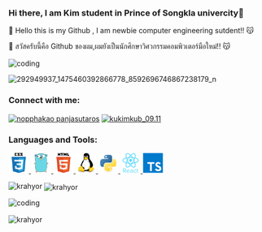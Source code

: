 ### Hi there, I am Kim student in Prince of Songkla univercity👋
🔭 Hello this is my Github , I am newbie computer engineering sutdent!! 😽 

💬 สวัสครับนี้คือ Github ของผม,ผมยังเป็นนักศึกษาวิศวกรรมคอมพิวเตอร์มือใหม่!! 😽

<image align="center"  alt="coding" src="https://user-images.githubusercontent.com/22107794/139580686-887df369-edb8-4bc8-b607-4fbf6d7e4866.gif">

![292949937_1475460392866778_8592696746867238179_n](https://user-images.githubusercontent.com/124285253/216399132-bcd3c643-4ca3-40f3-a40e-a71acc01cb36.jpg)


<h3 align="left">Connect with me:</h3>
<p align="left">
<a href="https://fb.com/nopphakao panjasutaros" target="blank"><img align="center" src="https://raw.githubusercontent.com/rahuldkjain/github-profile-readme-generator/master/src/images/icons/Social/facebook.svg" alt="nopphakao panjasutaros" height="30" width="40" /></a>
<a href="https://instagram.com/kukimkub_09.11" target="blank"><img align="center" src="https://raw.githubusercontent.com/rahuldkjain/github-profile-readme-generator/master/src/images/icons/Social/instagram.svg" alt="kukimkub_09.11" height="30" width="40" /></a>
</p>

<h3 align="left">Languages and Tools:</h3>
<p align="left"> <a href="https://www.w3schools.com/css/" target="_blank" rel="noreferrer"> <img src="https://raw.githubusercontent.com/devicons/devicon/master/icons/css3/css3-original-wordmark.svg" alt="css3" width="40" height="40"/> </a> <a href="https://golang.org" target="_blank" rel="noreferrer"> <img src="https://raw.githubusercontent.com/devicons/devicon/master/icons/go/go-original.svg" alt="go" width="40" height="40"/> </a> <a href="https://www.w3.org/html/" target="_blank" rel="noreferrer"> <img src="https://raw.githubusercontent.com/devicons/devicon/master/icons/html5/html5-original-wordmark.svg" alt="html5" width="40" height="40"/> </a> <a href="https://www.linux.org/" target="_blank" rel="noreferrer"> <img src="https://raw.githubusercontent.com/devicons/devicon/master/icons/linux/linux-original.svg" alt="linux" width="40" height="40"/> </a> <a href="https://www.python.org" target="_blank" rel="noreferrer"> <img src="https://raw.githubusercontent.com/devicons/devicon/master/icons/python/python-original.svg" alt="python" width="40" height="40"/> </a> <a href="https://reactjs.org/" target="_blank" rel="noreferrer"> <img src="https://raw.githubusercontent.com/devicons/devicon/master/icons/react/react-original-wordmark.svg" alt="react" width="40" height="40"/> </a> <a href="https://www.typescriptlang.org/" target="_blank" rel="noreferrer"> <img src="https://raw.githubusercontent.com/devicons/devicon/master/icons/typescript/typescript-original.svg" alt="typescript" width="40" height="40"/> </a> </p>

<p><img align="left" src="https://github-readme-stats.vercel.app/api/top-langs?username=krahyor&show_icons=true&locale=en&layout=compact" alt="krahyor" /></p>

<p>&nbsp;<img align="center" src="https://github-readme-stats.vercel.app/api?username=krahyor&show_icons=true&locale=en" alt="krahyor" /></p>
<p>&nbsp;<image align="left"  alt="coding" width="360" src="https://camo.githubusercontent.com/6dddf1587135613d980bf04c74cbf308fbea6d25442cb7bbbf100d67e1eaf436/68747470733a2f2f692e70696e696d672e636f6d2f6f726967696e616c732f31612f62622f65392f31616262653962363165616339653837633834356334663265316561313335362e676966"></p>
<p><img align="center" src="https://github-readme-streak-stats.herokuapp.com/?user=krahyor&" alt="krahyor" /></p>






<!--
**krahyor/krahyor** is a ✨ _special_ ✨ repository because its `README.md` (this file) appears on your GitHub profile.

Here are some ideas to get you started:

- 🔭 I’m currently working on ...
- 🌱 I’m currently learning ...
- 👯 I’m looking to collaborate on ...
- 🤔 I’m looking for help with ...
- 💬 Ask me about ...
- 📫 How to reach me: ...
- 😄 Pronouns: ...
- ⚡ Fun fact: ...
-->

